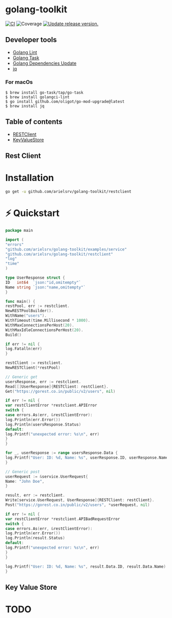 # golang-toolkit
[![CI](https://github.com/tj-actions/coverage-badge-go/workflows/CI/badge.svg)](https://github.com/tj-actions/coverage-badge-go/actions?query=workflow%3ACI)
![Coverage](https://img.shields.io/badge/Coverage-96.0%25-brightgreen)
[![Update release version.](https://github.com/tj-actions/coverage-badge-go/workflows/Update%20release%20version./badge.svg)](https://github.com/tj-actions/coverage-badge-go/actions?query=workflow%3A%22Update+release+version.%22)

## Developer tools
- [Golang Lint](https://golangci-lint.run/)
- [Golang Task](https://taskfile.dev/)
- [Golang Dependencies Update](https://github.com/oligot/go-mod-upgrade)
- [jq](https://stedolan.github.io/jq/)

### For macOs
```shell
$ brew install go-task/tap/go-task
$ brew install golangci-lint
$ go install github.com/oligot/go-mod-upgrade@latest
$ brew install jq
```

## Table of contents
* [RESTClient](#rest-client)
* [KeyValueStore](#key-value-store)

## Rest Client

# Installation
```sh
go get -u github.com/arielsrv/golang-toolkit/restclient
```

# ⚡️ Quickstart

```go
package main

import (
"errors"
"github.com/arielsrv/golang-toolkit/examples/service"
"github.com/arielsrv/golang-toolkit/restclient"
"log"
"time"
)

type UserResponse struct {
ID   int64  `json:"id,omitempty"`
Name string `json:"name,omitempty"`
}

func main() {
restPool, err := restclient.
NewRESTPoolBuilder().
WithName("users").
WithTimeout(time.Millisecond * 1000).
WithMaxConnectionsPerHost(20).
WithMaxIdleConnectionsPerHost(20).
Build()

if err != nil {
log.Fatalln(err)
}

restClient := restclient.
NewRESTClient(*restPool)

// Generic get
usersResponse, err := restclient.
Read[[]UserResponse]{RESTClient: restClient}.
Get("https://gorest.co.in/public/v2/users", nil)

if err != nil {
var restClientError *restclient.APIError
switch {
case errors.As(err, &restClientError):
log.Println(err.Error())
log.Println(usersResponse.Status)
default:
log.Printf("unexpected error: %s\n", err)
}
}

for _, userResponse := range usersResponse.Data {
log.Printf("User: ID: %d, Name: %s", userResponse.ID, userResponse.Name)
}

// Generic post
userRequest := &service.UserRequest{
Name: "John Doe",
}

result, err := restclient.
Write[service.UserRequest, UserResponse]{RESTClient: restClient}.
Post("https://gorest.co.in/public/v2/users", *userRequest, nil)

if err != nil {
var restClientError *restclient.APIBadRequestError
switch {
case errors.As(err, &restClientError):
log.Println(err.Error())
log.Println(result.Status)
default:
log.Printf("unexpected error: %s\n", err)
}
}

log.Printf("User: ID: %d, Name: %s", result.Data.ID, result.Data.Name)
}
```

## Key Value Store
# TODO